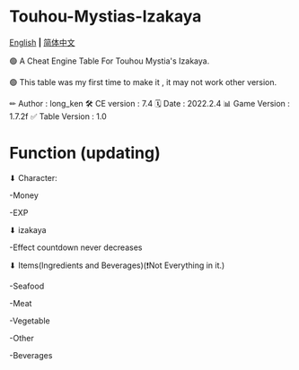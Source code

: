 # Touhou-Mystias-Izakaya

[English](README.md) **|** [简体中文](README_CN.md)

🟢 A Cheat Engine Table For Touhou Mystia's Izakaya.

🟢 This table was my first time to make it , it may not work other version.

✏ Author        : long_ken
🛠 CE version    : 7.4
🗓 Date          : 2022.2.4
📊 Game Version  : 1.7.2f
✅ Table Version : 1.0

# Function (updating)

⬇ Character:

-Money

-EXP

⬇ izakaya

-Effect countdown never decreases

⬇ Items(Ingredients and Beverages)(❗Not Everything in it.)

-Seafood

-Meat

-Vegetable

-Other

-Beverages
